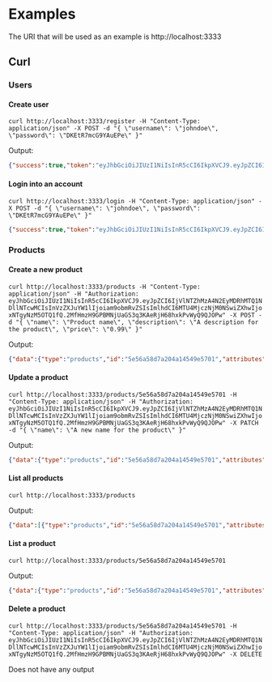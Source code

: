 
# Examples

The URI that will be used as an example is http://localhost:3333

## Curl

### Users

#### Create user
`curl http://localhost:3333/register -H "Content-Type: application/json" -X POST -d "{ \"username\": \"johndoe\", \"password\": \"DKEtR7mcG9YAuEPe\" }"`

Output: 
```JSON
{"success":true,"token":"eyJhbGciOiJIUzI1NiIsInR5cCI6IkpXVCJ9.eyJpZCI6IjVlNTZhMzA4N2EyMDRhMTQ1NDllNTcwMCIsInVzZXJuYW1lIjoiam9obmRvZSIsImlhdCI6MTU4MjczNjEzNiwiZXhwIjoxNTgyNzM5NzM2fQ.IS61091doS1n4H3jFXrxS1PuFlTArD7Jv7cA00Pr4Sk"}
```

#### Login into an account
`curl http://localhost:3333/login -H "Content-Type: application/json" -X POST -d "{ \"username\": \"johndoe\", \"password\": \"DKEtR7mcG9YAuEPe\" }"`

```JSON
{"success":true,"token":"eyJhbGciOiJIUzI1NiIsInR5cCI6IkpXVCJ9.eyJpZCI6IjVlNTZhMzA4N2EyMDRhMTQ1NDllNTcwMCIsInVzZXJuYW1lIjoiam9obmRvZSIsImlhdCI6MTU4MjczNjM0NSwiZXhwIjoxNTgyNzM5OTQ1fQ.2MfHmzH9GPBMNjUaGS3q3KAeRjH68hxkPvWyQ9QJOPw"}
```

### Products

#### Create a new product
`curl http://localhost:3333/products -H "Content-Type: application/json" -H "Authorization: eyJhbGciOiJIUzI1NiIsInR5cCI6IkpXVCJ9.eyJpZCI6IjVlNTZhMzA4N2EyMDRhMTQ1NDllNTcwMCIsInVzZXJuYW1lIjoiam9obmRvZSIsImlhdCI6MTU4MjczNjM0NSwiZXhwIjoxNTgyNzM5OTQ1fQ.2MfHmzH9GPBMNjUaGS3q3KAeRjH68hxkPvWyQ9QJOPw" -X POST -d "{ \"name\": \"Product name\", \"description\": \"A description for the product\", \"price\": \"0.99\" }"`

Output:
```JSON
{"data":{"type":"products","id":"5e56a58d7a204a14549e5701","attributes":{"name":"Product name","description":"A description for the product","price":0.99},"links":{"self":"/products/5e56a58d7a204a14549e5701"}}}
```

#### Update a product
`curl http://localhost:3333/products/5e56a58d7a204a14549e5701 -H "Content-Type: application/json" -H "Authorization: eyJhbGciOiJIUzI1NiIsInR5cCI6IkpXVCJ9.eyJpZCI6IjVlNTZhMzA4N2EyMDRhMTQ1NDllNTcwMCIsInVzZXJuYW1lIjoiam9obmRvZSIsImlhdCI6MTU4MjczNjM0NSwiZXhwIjoxNTgyNzM5OTQ1fQ.2MfHmzH9GPBMNjUaGS3q3KAeRjH68hxkPvWyQ9QJOPw" -X PATCH -d "{ \"name\": \"A new name for the product\" }"`

Output:
```JSON
{"data":{"type":"products","id":"5e56a58d7a204a14549e5701","attributes":{"name":"A new name for the product","description":"A description for the product","price":0.99},"links":{"self":"/products/5e56a58d7a204a14549e5701"}}}
```

#### List all products
`curl http://localhost:3333/products`

Output:
```JSON
{"data":[{"type":"products","id":"5e56a58d7a204a14549e5701","attributes":{"name":"A new name for the product","description":"A description for the product","price":0.99},"links":{"self":"/products/5e56a58d7a204a14549e5701"}}]}
```

#### List a product
`curl http://localhost:3333/products/5e56a58d7a204a14549e5701`

Output:
```JSON
{"data":{"type":"products","id":"5e56a58d7a204a14549e5701","attributes":{"name":"A new name for the product","description":"A description for the product","price":0.99},"links":{"self":"/products/5e56a58d7a204a14549e5701"}}}
```

#### Delete a product
`curl http://localhost:3333/products/5e56a58d7a204a14549e5701 -H "Content-Type: application/json" -H "Authorization: eyJhbGciOiJIUzI1NiIsInR5cCI6IkpXVCJ9.eyJpZCI6IjVlNTZhMzA4N2EyMDRhMTQ1NDllNTcwMCIsInVzZXJuYW1lIjoiam9obmRvZSIsImlhdCI6MTU4MjczNjM0NSwiZXhwIjoxNTgyNzM5OTQ1fQ.2MfHmzH9GPBMNjUaGS3q3KAeRjH68hxkPvWyQ9QJOPw" -X DELETE`

Does not have any output
